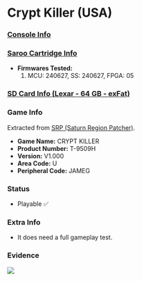# Crypt Killer (USA)

### [Console Info](../../../../Info/Consoles/VA13/README.md)

### [Saroo Cartridge Info](../../../../Info/Cartridges/RetroGameParadiseStore/1.32F/README.md)

- <b>Firmwares Tested:</b>
  1. MCU: 240627, SS: 240627, FPGA: 05

### [SD Card Info (Lexar - 64 GB - exFat)](../../../../Info/SdCards/Lexar/64GB/exfat/README.md)

### Game Info

Extracted from [SRP (Saturn Region Patcher)](https://segaxtreme.net/resources/saturn-region-patcher.81/download).

- <b>Game Name:</b> CRYPT KILLER
- <b>Product Number:</b> T-9509H
- <b>Version:</b> V1.000
- <b>Area Code:</b> U
- <b>Peripheral Code:</b> JAMEG

### Status

- Playable :white_check_mark:

### Extra Info

- It does need a full gameplay test.

### Evidence

[![](https://img.youtube.com/vi/qTqUKZSUxzA/0.jpg)](https://www.youtube.com/watch?v=qTqUKZSUxzA)
